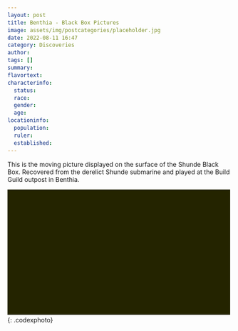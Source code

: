```yaml
---
layout: post
title: Benthia - Black Box Pictures
image: assets/img/postcategories/placeholder.jpg
date: 2022-08-11 16:47
category: Discoveries
author: 
tags: []
summary: 
flavortext: 
characterinfo:
  status: 
  race: 
  gender: 
  age: 
locationinfo:
  population: 
  ruler: 
  established: 
---
```

This is the moving picture displayed on the surface of the Shunde Black Box. Recovered from the derelict Shunde submarine and played at the Build Guild outpost in Benthia.

![BlackBoxVideo](/assets\img\postcategories\discoveries\blackboxoutput.gif){: .codexphoto}